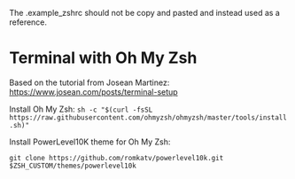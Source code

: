 The .example_zshrc should not be copy and pasted and instead used as a reference.

# Terminal with Oh My Zsh

Based on the tutorial from Josean Martinez: https://www.josean.com/posts/terminal-setup

Install Oh My Zsh: `sh -c "$(curl -fsSL https://raw.githubusercontent.com/ohmyzsh/ohmyzsh/master/tools/install.sh)"`

Install PowerLevel10K theme for Oh My Zsh:

```
git clone https://github.com/romkatv/powerlevel10k.git $ZSH_CUSTOM/themes/powerlevel10k
```
